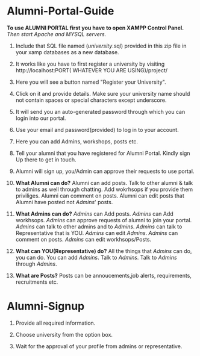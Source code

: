 # Alumni-Portal-Guide


**To use ALUMNI PORTAL first you have to open XAMPP Control Panel.**
*Then start Apache and MYSQL servers.*

1.	Include that SQL file named (*university*.sql) provided in this zip file in your xamp databases as a new database. 
2.	It works like you have to first register a university by visiting http://localhost:PORT( WHATEVER YOU ARE USING)/project/

3.	Here you will see a button named "Register your University".

4.	Click on it and provide details. Make sure your university name should not contain spaces or special characters except underscore.

5.	It will send you an auto-generated password through which you can login into our portal.

6.	Use your email and password(provided) to log in to your account.

7.	Here you can add Admins, workshops, posts etc.

8.	Tell your alumni that you have registered for Alumni Portal. Kindly sign Up there to get in touch.

9.	Alumni will sign up, you/Admin can approve their requests to use portal.

10. **What Alumni can do?**
	 Alumni can add posts. 
	 Talk to other alumni & talk to admins as well through chatting.
	 Add wokrhsops if you provide them priviliges.
	 Alumni can comment on posts.
	 Alumni can edit posts that Alumni have posted not *Admins*' posts.	 

11. **What Admins can do?**
	 *Admins* can Add posts. 
	 *Admins* can Add workhsops.
	 *Admins* can approve requests of alumni to join your portal.
	 *Admins* can talk to other admins and to *Admins*.
	 *Admins* can talk to Representative that is YOU.
	 *Admins* can edit *Admins*.
	 *Admins* can comment on posts.
	 *Admins* can edit workhsops/Posts.

 12. **What can YOU(Representative) do?**
	All the things that *Admins* can do, you can do.
	You can add *Admins*.
	Talk to *Admins*.
	Talk to *Admins* through *Admins*.

 13. **What are Posts?**
	Posts can be annoucements,job alerts, requirements, recruitments etc.




# Alumni-Signup

1. Provide all required information.

2. Choose university from the option box.

3. Wait for the approval of your profile from admins or representative.

